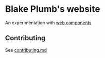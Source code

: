 # Blake Plumb's website

An experimentation with [web components](https://developer.mozilla.org/en-US/docs/Web/Web_Components)

## Contributing

See [contributing.md](contributing.md)
